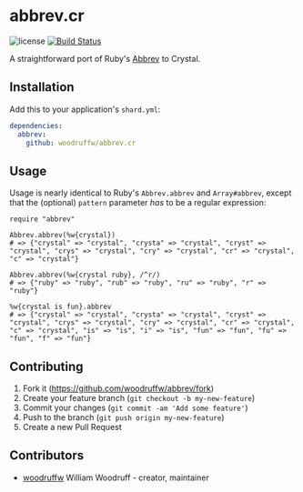 abbrev.cr
=========

![license](https://raster.shields.io/badge/license-MIT%20with%20restrictions-green.png)
[![Build Status](https://img.shields.io/github/workflow/status/woodruffw/abbrev.cr/CI/master)](https://github.com/woodruffw/abbrev.cr/actions?query=workflow%3ACI)

A straightforward port of Ruby's
[Abbrev](https://ruby-doc.org/stdlib/libdoc/abbrev/rdoc/Abbrev.html) to Crystal.

## Installation

Add this to your application's `shard.yml`:

```yaml
dependencies:
  abbrev:
    github: woodruffw/abbrev.cr
```

## Usage

Usage is nearly identical to Ruby's `Abbrev.abbrev` and `Array#abbrev`, except that the (optional)
`pattern` parameter *has* to be a regular expression:

```crystal
require "abbrev"

Abbrev.abbrev(%w{crystal})
# => {"crystal" => "crystal", "crysta" => "crystal", "cryst" => "crystal", "crys" => "crystal", "cry" => "crystal", "cr" => "crystal", "c" => "crystal"}

Abbrev.abbrev(%w{crystal ruby}, /^r/)
# => {"ruby" => "ruby", "rub" => "ruby", "ru" => "ruby", "r" => "ruby"}

%w{crystal is fun}.abbrev
# => {"crystal" => "crystal", "crysta" => "crystal", "cryst" => "crystal", "crys" => "crystal", "cry" => "crystal", "cr" => "crystal", "c" => "crystal", "is" => "is", "i" => "is", "fun" => "fun", "fu" => "fun", "f" => "fun"}
```

## Contributing

1. Fork it (https://github.com/woodruffw/abbrev/fork)
2. Create your feature branch (`git checkout -b my-new-feature`)
3. Commit your changes (`git commit -am 'Add some feature'`)
4. Push to the branch (`git push origin my-new-feature`)
5. Create a new Pull Request

## Contributors

- [woodruffw](https://github.com/woodruffw) William Woodruff - creator, maintainer

